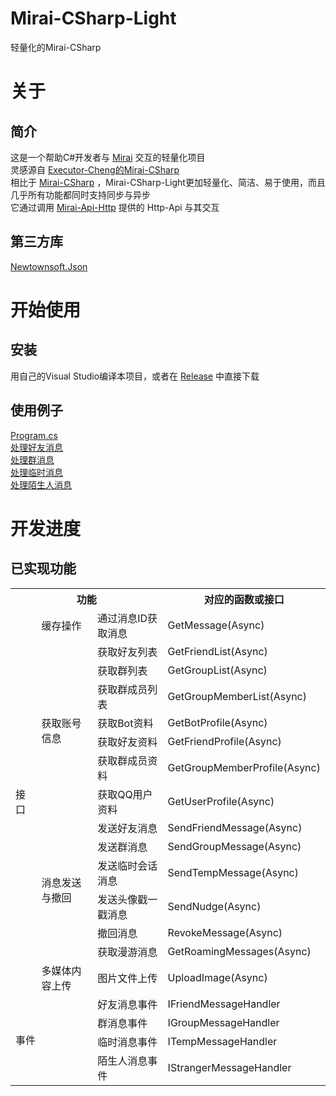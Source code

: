 # Mirai-CSharp-Light
轻量化的Mirai-CSharp
# 关于
## 简介
这是一个帮助C#开发者与 [Mirai](https://github.com/mamoe/mirai) 交互的轻量化项目  
灵感源自 [Executor-Cheng的Mirai-CSharp](https://github.com/Executor-Cheng/Mirai-CSharp)  
相比于 [Mirai-CSharp](https://github.com/Executor-Cheng/Mirai-CSharp) ，Mirai-CSharp-Light更加轻量化、简洁、易于使用，而且几乎所有功能都同时支持同步与异步  
它通过调用 [Mirai-Api-Http](https://github.com/project-mirai/mirai-api-http) 提供的 Http-Api 与其交互
## 第三方库
[Newtownsoft.Json](https://www.newtonsoft.com/json)
# 开始使用
## 安装
用自己的Visual Studio编译本项目，或者在 [Release](https://github.com/q2398003522/Mirai-CSharp-Light/releases) 中直接下载
## 使用例子
[Program.cs](https://github.com/q2398003522/Mirai-CSharp-Light/blob/master/Mirai-CSharp-Light.Example/Program.cs)  
[处理好友消息](https://github.com/q2398003522/Mirai-CSharp-Light/blob/master/Mirai-CSharp-Light.Example/Example.HandleFriendMessage.cs)  
[处理群消息](https://github.com/q2398003522/Mirai-CSharp-Light/blob/master/Mirai-CSharp-Light.Example/Example.HandleGroupMessage.cs)  
[处理临时消息](https://github.com/q2398003522/Mirai-CSharp-Light/blob/master/Mirai-CSharp-Light.Example/Example.HandleTempMessage.cs)  
[处理陌生人消息](https://github.com/q2398003522/Mirai-CSharp-Light/blob/master/Mirai-CSharp-Light.Example/Example.HandleStrangerMessage.cs)  
# 开发进度
## 已实现功能
<table>
	<tr>
		<th colspan="3">功能</th>
		<th>对应的函数或接口</th>
	</tr>
	<tr>
		<td rowspan="15">接口</td>
		<td>缓存操作</td>
		<td>通过消息ID获取消息</td>
		<td>GetMessage(Async)</td>
	</tr>
	<tr>
		<td rowspan="7">获取账号信息</td>
		<td>获取好友列表</td>
		<td>GetFriendList(Async)</td>
	</tr>
	<tr>
		<td>获取群列表</td>
		<td>GetGroupList(Async)</td>
	</tr>
	<tr>
		<td>获取群成员列表</td>
		<td>GetGroupMemberList(Async)</td>
	</tr>
	<tr>
		<td>获取Bot资料</td>
		<td>GetBotProfile(Async)</td>
	</tr>
	<tr>
		<td>获取好友资料</td>
		<td>GetFriendProfile(Async)</td>
	</tr>
	<tr>
		<td>获取群成员资料</td>
		<td>GetGroupMemberProfile(Async)</td>
	</tr>
	<tr>
		<td>获取QQ用户资料</td>
		<td>GetUserProfile(Async)</td>
	</tr>
	<tr>
		<td rowspan="6">消息发送与撤回</td>
		<td>发送好友消息</td>
		<td>SendFriendMessage(Async)</td>
	</tr>
	<tr>
		<td>发送群消息</td>
		<td>SendGroupMessage(Async)</td>
	</tr>
	<tr>
		<td>发送临时会话消息</td>
		<td>SendTempMessage(Async)</td>
	</tr>
	<tr>
		<td>发送头像戳一戳消息</td>
		<td>SendNudge(Async)</td>
	</tr>
	<tr>
		<td>撤回消息</td>
		<td>RevokeMessage(Async)</td>
	</tr>
	<tr>
		<td>获取漫游消息</td>
		<td>GetRoamingMessages(Async)</td>
	</tr>
	<tr>
		<td rowspan="1">多媒体内容上传</td>
		<td>图片文件上传</td>
		<td>UploadImage(Async)</td>
	</tr>
	<tr>
		<td colspan="2" rowspan="4">事件</td>
		<td>好友消息事件</td>
		<td>IFriendMessageHandler</td>
	</tr>
	<tr>
		<td>群消息事件</td>
		<td>IGroupMessageHandler</td>
	</tr>
	<tr>
		<td>临时消息事件</td>
		<td>ITempMessageHandler</td>
	</tr>
	<tr>
		<td>陌生人消息事件</td>
		<td>IStrangerMessageHandler</td>
	</tr>
</table>
